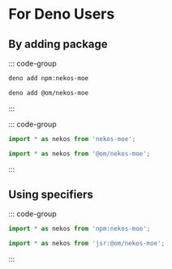 # For Deno Users

## By adding package

::: code-group
```sh [NPM]
deno add npm:nekos-moe
```
```sh [JSR]
deno add @om/nekos-moe
```
:::

::: code-group
```ts [NPM]
import * as nekos from 'nekos-moe';
```
```ts [JSR]
import * as nekos from '@om/nekos-moe';
```
:::

## Using specifiers
::: code-group
```ts [NPM]
import * as nekos from 'npm:nekos-moe';
```
```ts [JSR]
import * as nekos from 'jsr:@om/nekos-moe';
```
:::
